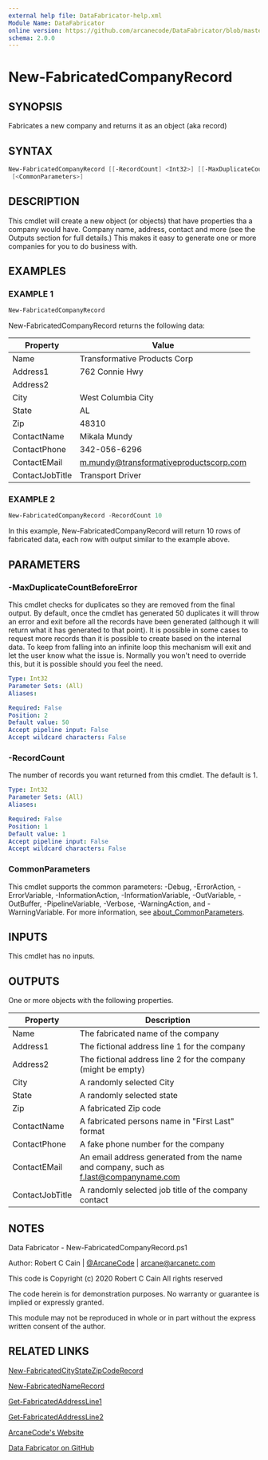 ```yaml
---
external help file: DataFabricator-help.xml
Module Name: DataFabricator
online version: https://github.com/arcanecode/DataFabricator/blob/master/Documentation/New-FabricatedCityStateZipCodeRecord.md
schema: 2.0.0
---
```


# New-FabricatedCompanyRecord

## SYNOPSIS

Fabricates a new company and returns it as an object (aka record)

## SYNTAX

```powershell
New-FabricatedCompanyRecord [[-RecordCount] <Int32>] [[-MaxDuplicateCountBeforeError] <Int32>]
 [<CommonParameters>]
```

## DESCRIPTION

This cmdlet will create a new object (or objects) that have properties tha a company would have.
Company name, address, contact and more (see the Outputs section for full details.)
This makes it easy to generate one or more companies for you to do business with.

## EXAMPLES

### EXAMPLE 1

```powershell
New-FabricatedCompanyRecord
```

New-FabricatedCompanyRecord returns the following data:


Property | Value
| ----- | ------ |
Name            | Transformative Products Corp
Address1        | 762 Connie Hwy
Address2        |
City            | West Columbia City
State           | AL
Zip             | 48310
ContactName     | Mikala Mundy
ContactPhone    | 342-056-6296
ContactEMail    | m.mundy@transformativeproductscorp.com
ContactJobTitle | Transport Driver

### EXAMPLE 2

```powershell
New-FabricatedCompanyRecord -RecordCount 10
```

In this example, New-FabricatedCompanyRecord will return 10 rows of fabricated data, each row with output similar to the example above.

## PARAMETERS

### -MaxDuplicateCountBeforeError

This cmdlet checks for duplicates so they are removed from the final output.
By default, once the cmdlet has generated 50 duplicates it will throw an error and exit before all the records have been generated (although it will return what it has generated to that point).
It is possible in some cases to request more records than it is possible to create based on the internal data.
To keep from falling into an infinite loop this mechanism will exit and let the user know what the issue is.
Normally you won't need to override this, but it is possible should you feel the need.

```yaml
Type: Int32
Parameter Sets: (All)
Aliases:

Required: False
Position: 2
Default value: 50
Accept pipeline input: False
Accept wildcard characters: False
```

### -RecordCount

The number of records you want returned from this cmdlet.
The default is 1.

```yaml
Type: Int32
Parameter Sets: (All)
Aliases:

Required: False
Position: 1
Default value: 1
Accept pipeline input: False
Accept wildcard characters: False
```

### CommonParameters

This cmdlet supports the common parameters: -Debug, -ErrorAction, -ErrorVariable, -InformationAction, -InformationVariable, -OutVariable, -OutBuffer, -PipelineVariable, -Verbose, -WarningAction, and -WarningVariable. For more information, see [about_CommonParameters](http://go.microsoft.com/fwlink/?LinkID=113216).

## INPUTS

This cmdlet has no inputs.

## OUTPUTS

One or more objects with the following properties.

Property | Description
| ----- | ------ |
Name            | The fabricated name of the company
Address1        | The fictional address line 1 for the company
Address2        | The fictional address line 2 for the company (might be empty)
City            | A randomly selected City
State           | A randomly selected state
Zip             | A fabricated Zip code
ContactName     | A fabricated persons name in "First Last" format
ContactPhone    | A fake phone number for the company
ContactEMail    | An email address generated from the name and company, such as f.last@companyname.com
ContactJobTitle | A randomly selected job title of the company contact

## NOTES

Data Fabricator - New-FabricatedCompanyRecord.ps1

Author: Robert C Cain | [@ArcaneCode](https://twitter.com/arcanecode) | arcane@arcanetc.com

This code is Copyright (c) 2020 Robert C Cain All rights reserved

The code herein is for demonstration purposes.
No warranty or guarantee is implied or expressly granted.

This module may not be reproduced in whole or in part without
the express written consent of the author.

## RELATED LINKS

[New-FabricatedCityStateZipCodeRecord](https://github.com/arcanecode/DataFabricator/blob/master/Documentation/New-FabricatedCityStateZipCodeRecord.md)

[New-FabricatedNameRecord](https://github.com/arcanecode/DataFabricator/blob/master/Documentation/New-FabricatedNameRecord.md)

[Get-FabricatedAddressLine1](https://github.com/arcanecode/DataFabricator/blob/master/Documentation/Get-FabricatedAddressLine1.md)

[Get-FabricatedAddressLine2](https://github.com/arcanecode/DataFabricator/blob/master/Documentation/Get-FabricatedAddressLine2.md)

[ArcaneCode's Website](http://arcanecode.me)

[Data Fabricator on GitHub](http://datafabricator.com)
